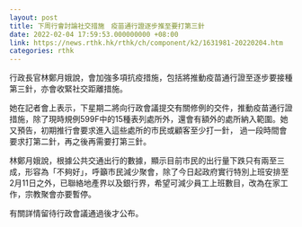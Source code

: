 ```yaml
---
layout: post
title: 下周行會討論社交措施　疫苗通行證逐步推至要打第三針
date: 2022-02-04 17:59:53.000000000 +08:00
link: https://news.rthk.hk/rthk/ch/component/k2/1631981-20220204.htm
categories: rthk
---
```


行政長官林鄭月娥說，會加強多項抗疫措施，包括將推動疫苗通行證至逐步要接種第三針，亦會收緊社交距離措施。

她在記者會上表示，下星期二將向行政會議提交有關修例的交件，推動疫苗通行證措施，除了現時規例599F中的15種表列處所外，還會有額外的處所納入範圍。她又預告，初期推行會要求進入這些處所的市民或顧客至少打一針， 過一段時間會要求打第二針，再之後再需要打第三針。

林鄭月娥說，根據公共交通出行的數據，顯示目前市民的出行量下跌只有兩至三成，形容為「不夠好」，呼籲市民減少聚會，除了今日起政府實行特別上班安排至2月11日之外，已聯絡地產界以及銀行界，希望可減少員工上班數目，改為在家工作，宗教聚會亦要暫停。

有關詳情留待行政會議通過後才公布。
